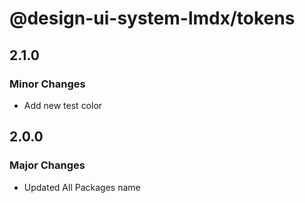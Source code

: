 # @design-ui-system-lmdx/tokens

## 2.1.0

### Minor Changes

- Add new test color

## 2.0.0

### Major Changes

- Updated All Packages name
